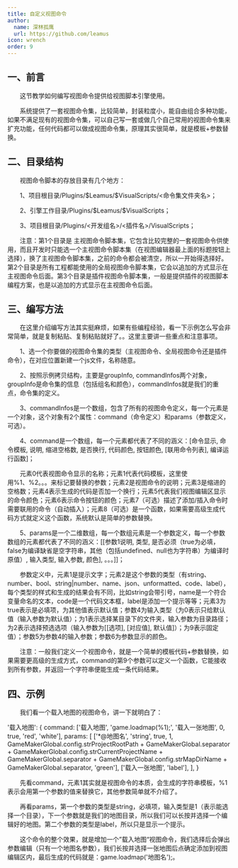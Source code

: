 ```yaml
---
title: 自定义视图命令
author:
  name: 深林孤鹰
  url: https://github.com/leamus
icon: wrench
order: 9
---
```


## 一、前言

&emsp;&emsp;这节教学如何编写视图命令提供给视图脚本引擎使用。

&emsp;&emsp;系统提供了一套视图命令集，比较简单，封装粒度小，能自由组合多种功能，如果不满足现有的视图命令集，可以自己写一套或做几个自己常用的视图命令集来扩充功能，任何代码都可以做成视图命令集，原理其实很简单，就是模板+参数替换。

## 二、目录结构

&emsp;&emsp;视图命令脚本的存放目录有几个地方：

&emsp;&emsp;1、项目根目录/Plugins/\$Leamus/\$VisualScripts/<命令集文件夹名>；

&emsp;&emsp;2、引擎工作目录/Plugins/\$Leamus/\$VisualScripts；

&emsp;&emsp;3、项目根目录/Plugins/<开发组名>/<插件名>/VisualScripts；

&emsp;&emsp;注意：第1个目录是 主视图命令脚本集，它包含比较完整的一套视图命令供使用，而且开发时只能选一个主视图命令脚本集（在视图编辑器最上面的标题按钮上选择），换了主视图命令脚本集，之前的命令都会被清空，所以一开始得选择好。第2个目录是所有工程都能使用的全局视图命令脚本集，它会以追加的方式显示在主视图命令后面。第3个目录是插件视图命令脚本集，一般是提供插件的视图脚本编程方案，也是以追加的方式显示在主视图命令后面。

## 三、编写方法

&emsp;&emsp;在这里介绍编写方法其实挺麻烦，如果有些编程经验，看一下示例怎么写会非常简单，就是复制粘贴、复制粘贴就好了。。这里主要讲一些重点和注意事项。

&emsp;&emsp;1、选一个你要做的视图命令集的类型（主视图命令、全局视图命令还是插件命令），在对应位置新建一个js文件，名称随意。

&emsp;&emsp;2、按照示例拷贝结构，主要是groupInfo, commandInfos两个对象，groupInfo是命令集的信息（包括组名和颜色），commandInfos就是我们的重点，命令集的定义。

&emsp;&emsp;3、commandInfos是一个数组，包含了所有的视图命令定义，每一个元素是一个对象，这个对象有2个属性：command（命令定义）和params（参数定义，可选）。

&emsp;&emsp;4、command是一个数组，每一个元素都代表了不同的涵义：[命令显示, 命令模板, 说明, 缩进空格数, 是否换行, 代码颜色, 按钮颜色, [联用命令列表], 编译运行函数]；

&emsp;&emsp;元素0代表视图命令显示的名称；元素1代表代码模板，这里使用%1、%2。。。来标记要替换的参数；元素2是视图命令的说明；元素3是缩进的空格数；元素4表示生成的代码是否加一个换行；元素5代表我们视图编辑区显示的命令颜色；元素6表示命令按钮的颜色；元素7（可选）描述了添加/插入命令时需要联用的命令（自动插入）；元素8（可选）是一个函数，如果需要高级生成代码方式就定义这个函数，系统默认是简单的参数替换。

&emsp;&emsp;5、params是一个二维数组，每一个数组元素是一个参数定义，每一个参数数组的元素都代表了不同的涵义：[[参数1说明, 类型, 是否必须（true为必填，false为编译缺省是空字符串，其他（包括undefined、null也为字符串）为编译时原值）, 输入类型, 输入参数, 颜色], 。。。]]；

&emsp;&emsp;参数定义中，元素1是提示文字；元素2是这个参数的类型（有string、number、bool、string|number、name、json、unformatted、code、label），每个类型的样式和生成的结果会有不同，比如string会带引号，name是一个符合变量命名的文本，code是一个代码文本框，label是添加一个提示等等；元素3为true表示是必填项，为其他值表示默认值；参数4为输入类型（为0表示只给默认值（输入参数为默认值）；为1表示选择某目录下的文件夹，输入参数为目录路径；为2表示选择预选选项（输入参数为[[选项], [对应值], 默认值]）；为9表示固定值）；参数5为参数4的输入参数；参数6为参数显示的颜色。

&emsp;&emsp;注意：一般我们定义一个视图命令，就是一个简单的模板代码+参数替换，如果需要更高级的生成方式，command的第9个参数可以定义一个函数，它能接收到所有参数，并返回一个字符串便能生成一条代码结果。

## 四、示例

&emsp;&emsp;我们看一个载入地图的视图命令，讲一下就明白了：

'载入地图': {
  command: ['载入地图', 'game.loadmap(%1);', '载入一张地图', 0, true, 'red', 'white'],
  params: [
    ['*@地图名', 'string', true, 1, GameMakerGlobal.config.strProjectRootPath + GameMakerGlobal.separator + GameMakerGlobal.config.strCurrentProjectName + GameMakerGlobal.separator + GameMakerGlobal.config.strMapDirName + GameMakerGlobal.separator, 'green'],
    ['载入一张地图', 'label'],
  ],
}

&emsp;&emsp;先看command，元素1其实就是视图命令的本质，会生成的字符串模板，%1表示会用第一个参数的值来替换它，其他参数简单就不介绍了。

&emsp;&emsp;再看params，第一个参数的类型是string，必填项，输入类型是1（表示能选择一个目录），下一个参数就是我们的地图目录，所以我们可以长按并选择一个编辑好的地图。第二个参数的类型是label，所以只是显示一个提示。

&emsp;&emsp;这个命令的整个效果，就是增加一个”载入地图“视图命令，我们选择后会弹出参数编辑（只有一个地图名参数），我们长按并选择一张地图后点确定添加到视图编辑区内，最后生成的代码就是：game.loadmap('地图名');。

<!-- markdownlint-disable-file MD013 -->
